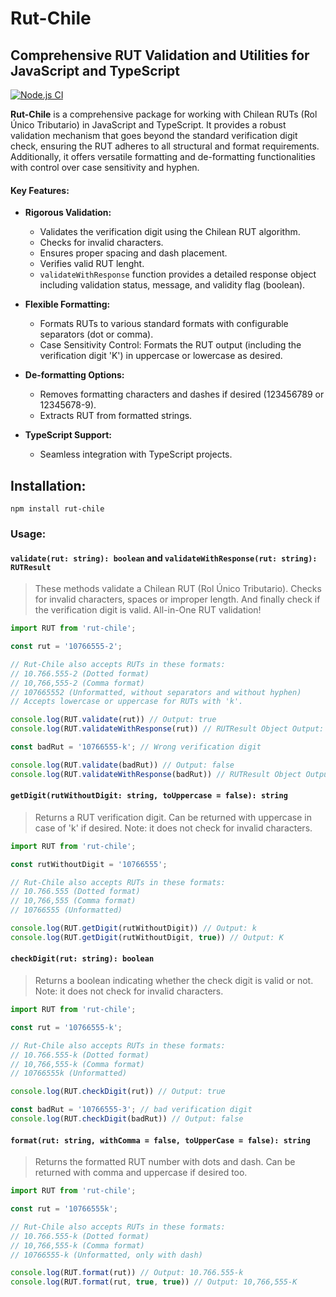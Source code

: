 # Rut-Chile
## Comprehensive RUT Validation and Utilities for JavaScript and TypeScript
[![Node.js CI](https://github.com/spy0x/rut-chile/actions/workflows/main.yml/badge.svg?branch=main)](https://github.com/spy0x/rut-chile/actions/workflows/main.yml)

**Rut-Chile** is a comprehensive package for working with Chilean RUTs (Rol Único Tributario) in JavaScript and TypeScript. It provides a robust validation mechanism that goes beyond the standard verification digit check, ensuring the RUT adheres to all structural and format requirements. Additionally, it offers versatile formatting and de-formatting functionalities with control over case sensitivity and hyphen.

#### **Key Features:**

* **Rigorous Validation:**
    * Validates the verification digit using the Chilean RUT algorithm.
    * Checks for invalid characters.
    * Ensures proper spacing and dash placement.
    * Verifies valid RUT lenght.
    * `validateWithResponse` function provides a detailed response object including validation status, message, and validity flag (boolean).

* **Flexible Formatting:**
    * Formats RUTs to various standard formats with configurable separators (dot or comma).
    * Case Sensitivity Control: Formats the RUT output (including the verification digit 'K') in uppercase or lowercase as desired.

* **De-formatting Options:**
    * Removes formatting characters and dashes if desired (123456789 or 12345678-9).
    * Extracts RUT from formatted strings.

* **TypeScript Support:**
    * Seamless integration with TypeScript projects.

## **Installation:**

```
npm install rut-chile
```

### **Usage:**
#### `validate(rut: string): boolean` and `validateWithResponse(rut: string): RUTResult` 
> These methods validate a Chilean RUT (Rol Único Tributario). Checks for invalid characters, spaces or improper length. And finally check if the verification digit is valid. All-in-One RUT validation!

```javascript
import RUT from 'rut-chile';

const rut = '10766555-2';

// Rut-Chile also accepts RUTs in these formats:
// 10.766.555-2 (Dotted format)
// 10,766,555-2 (Comma format)
// 107665552 (Unformatted, without separators and without hyphen)
// Accepts lowercase or uppercase for RUTs with 'k'.

console.log(RUT.validate(rut)) // Output: true
console.log(RUT.validateWithResponse(rut)) // RUTResult Object Output: { status: success, message: 'Valid RUT', payload: true}

const badRut = '10766555-k'; // Wrong verification digit

console.log(RUT.validate(badRut)) // Output: false
console.log(RUT.validateWithResponse(badRut)) // RUTResult Object Output: { status: error, message: 'Invalid check digit', payload: false}
```

#### `getDigit(rutWithoutDigit: string, toUppercase = false): string`

> Returns a RUT verification digit. Can be returned with uppercase in case of 'k' if desired. Note: it does not check for invalid characters.
```javascript
import RUT from 'rut-chile';

const rutWithoutDigit = '10766555';

// Rut-Chile also accepts RUTs in these formats:
// 10.766.555 (Dotted format)
// 10,766,555 (Comma format)
// 10766555 (Unformatted)

console.log(RUT.getDigit(rutWithoutDigit)) // Output: k
console.log(RUT.getDigit(rutWithoutDigit, true)) // Output: K
```

#### `checkDigit(rut: string): boolean`

> Returns a boolean indicating whether the check digit is valid or not. Note: it does not check for invalid characters.
```javascript
import RUT from 'rut-chile';

const rut = '10766555-k';

// Rut-Chile also accepts RUTs in these formats:
// 10.766.555-k (Dotted format)
// 10,766,555-k (Comma format)
// 10766555k (Unformatted)

console.log(RUT.checkDigit(rut)) // Output: true

const badRut = '10766555-3'; // bad verification digit
console.log(RUT.checkDigit(badRut)) // Output: false
```

#### `format(rut: string, withComma = false, toUpperCase = false): string`

> Returns the formatted RUT number with dots and dash. Can be returned with comma and uppercase if desired too.
```javascript
import RUT from 'rut-chile';

const rut = '10766555k';

// Rut-Chile also accepts RUTs in these formats:
// 10.766.555-k (Dotted format)
// 10,766,555-k (Comma format)
// 10766555-k (Unformatted, only with dash)

console.log(RUT.format(rut)) // Output: 10.766.555-k
console.log(RUT.format(rut, true, true)) // Output: 10,766,555-K

```

